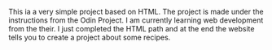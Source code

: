 This ia a very simple project based on HTML.
The project is made under the instructions from the Odin Project.
I am currently learning web development from the their. I just completed the HTML path and at the end the website tells you to create a project about some recipes.
